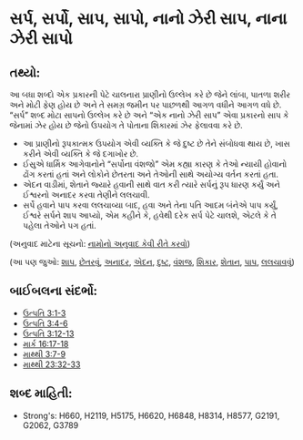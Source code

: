 # સર્પ, સર્પો, સાપ, સાપો, નાનો ઝેરી સાપ, નાના ઝેરી સાપો 

## તથ્યો: 

આ બધા શબ્દો એક પ્રકારની પેટે ચાલનારા પ્રાણીનો ઉલ્લેખ કરે છે જેને લાંબા, પાતળા શરીર અને મોટી ફેણ હોય છે અને તે સમગ્ર જમીન પર પાછળથી આગળ વધીને આગળ વધે છે.
“સર્પ” શબ્દ મોટા સાપનો ઉલ્લેખ કરે છે અને “એક નાનો ઝેરી સાપ” એવા પ્રકારનો સાપ કે જેનામાં ઝેર હોય છે જેનો ઉપયોગ તે પોતાના શિકારમાં ઝેર ફેલાવવા કરે છે.

* આ પ્રાણીનો રૂપકાત્મક ઉપયોગ એવી વ્યક્તિ કે જે દુષ્ટ છે તેને સંબોધવા થાય છે, ખાસ કરીને એવી વ્યક્તિ કે જે દગાખોર છે.
* ઈસુએ ધાર્મિક આગેવાનોને “સર્પોના વંશજો” એમ કહ્યા કારણ કે તેઓ ન્યાયી હોવાનો ઢોંગ કરતાં હતાં અને લોકોને છેતરતા અને તેઓની સાથે અયોગ્ય વર્તન કરતાં હતા.
* એદન વાડીમાં, શેતાને જ્યારે હવાની સાથે વાત કરી ત્યારે સર્પનું રૂપ ધારણ કર્યું અને ઈશ્વરનો અનાદર કરવા તેણીને લલચાવી.
* સર્પે હવાને પાપ કરવા લલચાવ્યા બાદ, હવા અને તેના પતિ આદમ બંનેએ પાપ કર્યું, ઈશ્વરે સર્પને શાપ આપ્યો, એમ કહીને કે, હવેથી દરેક સર્પ પેટે ચાલશે, એટલે કે તે પહેલા તેઓને પગ હતાં.

(અનુવાદ માટેના સૂચનો:  [નામોનો અનુવાદ કેવી રીતે કરવો](rc://gu/ta/man/translate/translate-names))

(આ પણ જુઓ: [શાપ](../kt/curse.md), [છેતરવું](../other/deceive.md), [અનાદર](../other/disobey.md), [એદન](../names/eden.md), [દુષ્ટ](../kt/evil.md), [વંશજ](../other/offspring.md), [શિકાર](../other/prey.md), [શેતાન](../kt/satan.md), [પાપ](../kt/sin.md), [લલચાવવું](../kt/tempt.md))

## બાઈબલના સંદર્ભો: 

* [ઉત્પતિ 3:1-3](rc://gu/tn/help/gen/03/01)
* [ઉત્પતિ 3:4-6](rc://gu/tn/help/gen/03/04)
* [ઉત્પતિ 3:12-13](rc://gu/tn/help/gen/03/12)
* [માર્ક 16:17-18](rc://gu/tn/help/mrk/16/17)
* [માથ્થી 3:7-9](rc://gu/tn/help/mat/03/07)
* [માથ્થી 23:32-33](rc://gu/tn/help/mat/23/32)

## શબ્દ માહિતી: 

* Strong's: H660, H2119, H5175, H6620, H6848, H8314, H8577, G2191, G2062, G3789
